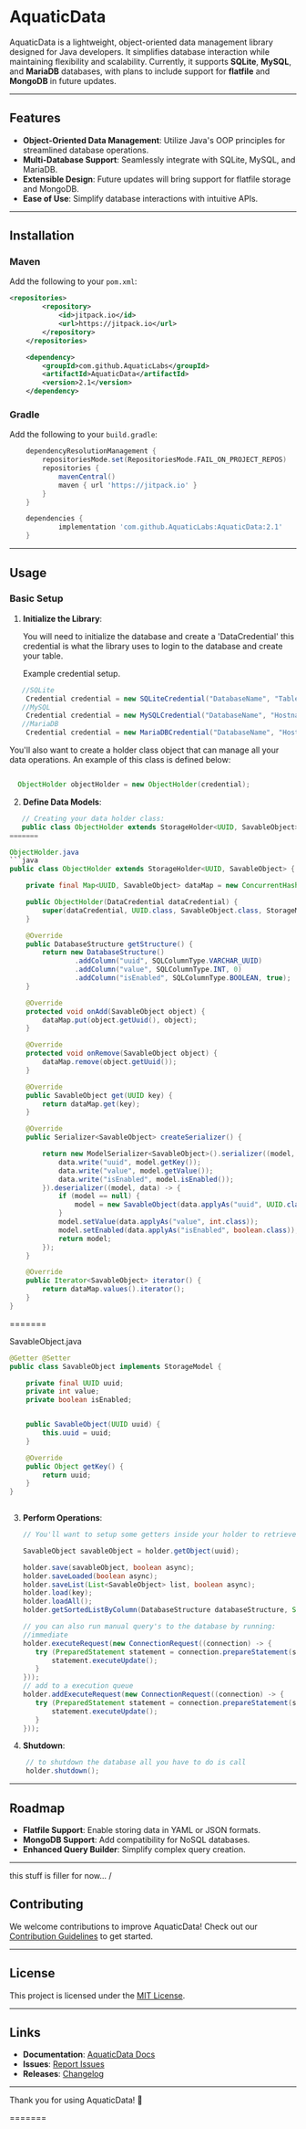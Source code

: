 # AquaticData

AquaticData is a lightweight, object-oriented data management library designed for Java developers. It simplifies database interaction while maintaining flexibility and scalability. Currently, it supports **SQLite**, **MySQL**, and **MariaDB** databases, with plans to include support for **flatfile** and **MongoDB** in future updates.

---

## Features
- **Object-Oriented Data Management**: Utilize Java's OOP principles for streamlined database operations.
- **Multi-Database Support**: Seamlessly integrate with SQLite, MySQL, and MariaDB.
- **Extensible Design**: Future updates will bring support for flatfile storage and MongoDB.
- **Ease of Use**: Simplify database interactions with intuitive APIs.

---

## Installation

### Maven
Add the following to your `pom.xml`:
```xml
<repositories>
		<repository>
		    <id>jitpack.io</id>
		    <url>https://jitpack.io</url>
		</repository>
	</repositories>

	<dependency>
	    <groupId>com.github.AquaticLabs</groupId>
	    <artifactId>AquaticData</artifactId>
	    <version>2.1</version>
	</dependency>
```

### Gradle
Add the following to your `build.gradle`:
```gradle
	dependencyResolutionManagement {
		repositoriesMode.set(RepositoriesMode.FAIL_ON_PROJECT_REPOS)
		repositories {
			mavenCentral()
			maven { url 'https://jitpack.io' }
		}
	}

	dependencies {
	        implementation 'com.github.AquaticLabs:AquaticData:2.1'
	}
```

---

## Usage

### Basic Setup
1. **Initialize the Library**:
   
    You will need to initialize the database and create a 'DataCredential' this credential is what the library uses to login to the 
    database and create your table.  

    Example credential setup.
```java
   //SQLite                                                                   // creates a file if one is not present.
    Credential credential = new SQLiteCredential("DatabaseName", "TableName", new File("FileLocation"))
   //MySQL
    Credential credential = new MySQLCredential("DatabaseName", "Hostname", port, "username", "password", "TableName")
   //MariaDB
    Credential credential = new MariaDBCredential("DatabaseName", "Hostname", port, "username", "password", "TableName")
```

You'll also want to create a holder class object that can manage all your data operations. An example of this class is defined below:

```java

  ObjectHolder objectHolder = new ObjectHolder(credential);

```

2. **Define Data Models**:
```java
   // Creating your data holder class:
   public class ObjectHolder extends StorageHolder<UUID, SavableObject> {
=======

ObjectHolder.java
```java
public class ObjectHolder extends StorageHolder<UUID, SavableObject> {

    private final Map<UUID, SavableObject> dataMap = new ConcurrentHashMap<>();

    public ObjectHolder(DataCredential dataCredential) {
        super(dataCredential, UUID.class, SavableObject.class, StorageMode.LOAD_AND_STORE, Runnable::run, CompletableFuture::runAsync);
    }

    @Override
    public DatabaseStructure getStructure() {
        return new DatabaseStructure()
                .addColumn("uuid", SQLColumnType.VARCHAR_UUID)
                .addColumn("value", SQLColumnType.INT, 0)
                .addColumn("isEnabled", SQLColumnType.BOOLEAN, true);
    }

    @Override
    protected void onAdd(SavableObject object) {
        dataMap.put(object.getUuid(), object);
    }

    @Override
    protected void onRemove(SavableObject object) {
        dataMap.remove(object.getUuid());
    }

    @Override
    public SavableObject get(UUID key) {
        return dataMap.get(key);
    }

    @Override
    public Serializer<SavableObject> createSerializer() {

        return new ModelSerializer<SavableObject>().serializer((model, data) -> {
            data.write("uuid", model.getKey());
            data.write("value", model.getValue());
            data.write("isEnabled", model.isEnabled());
        }).deserializer((model, data) -> {
            if (model == null) {
                model = new SavableObject(data.applyAs("uuid", UUID.class));
            }
            model.setValue(data.applyAs("value", int.class));
            model.setEnabled(data.applyAs("isEnabled", boolean.class));
            return model;
        });
    }

    @Override
    public Iterator<SavableObject> iterator() {
        return dataMap.values().iterator();
    }
}

```
=======

SavableObject.java
```java
@Getter @Setter
public class SavableObject implements StorageModel {

    private final UUID uuid;
    private int value;
    private boolean isEnabled;


    public SavableObject(UUID uuid) {
        this.uuid = uuid;
    }

    @Override
    public Object getKey() {
        return uuid;
    }
}
 
```


3. **Perform Operations**:
   ```java
   // You'll want to setup some getters inside your holder to retrieve data from either your dataMap or if you dont store the data, you'll want to fetch the data by running load(key)

   SavableObject savableObject = holder.getObject(uuid);
   
   holder.save(savableObject, boolean async);
   holder.saveLoaded(boolean async);
   holder.saveList(List<SavableObject> list, boolean async);
   holder.load(key);
   holder.loadAll();
   holder.getSortedListByColumn(DatabaseStructure databaseStructure, String sortByColumnName, SQLDatabase.SortOrder sortOrder, int limit, int offset, boolean async)
   
   // you can also run manual query's to the database by running:
   //immediate
   holder.executeRequest(new ConnectionRequest((connection) -> {
      try (PreparedStatement statement = connection.prepareStatement(sqlQuery)) {
          statement.executeUpdate();
      }
   }));
   // add to a execution queue
   holder.addExecuteRequest(new ConnectionRequest((connection) -> {
      try (PreparedStatement statement = connection.prepareStatement(sqlQuery)) {
          statement.executeUpdate();
      }
   }));
   ```
4. **Shutdown**:

```java
    // to shutdown the database all you have to do is call
    holder.shutdown();


```


---

## Roadmap
- **Flatfile Support**: Enable storing data in YAML or JSON formats.
- **MongoDB Support**: Add compatibility for NoSQL databases.
- **Enhanced Query Builder**: Simplify complex query creation.

---

this stuff is filler for now...
 \/

## Contributing
We welcome contributions to improve AquaticData! Check out our [Contribution Guidelines](https://github.com/AquaticLabs/AquaticData/blob/2.1-update/CONTRIBUTING.md) to get started.

---

## License
This project is licensed under the [MIT License](https://github.com/AquaticLabs/AquaticData/blob/2.1-update/LICENSE).

---

## Links
- **Documentation**: [AquaticData Docs](https://github.com/AquaticLabs/AquaticData/tree/2.1-update)
- **Issues**: [Report Issues](https://github.com/AquaticLabs/AquaticData/issues)
- **Releases**: [Changelog](https://github.com/AquaticLabs/AquaticData/releases)

---

Thank you for using AquaticData! 🚀

=======
```

